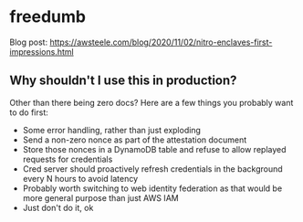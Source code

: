 # freedumb

Blog post: https://awsteele.com/blog/2020/11/02/nitro-enclaves-first-impressions.html

## Why shouldn't I use this in production?

Other than there being zero docs? Here are a few things you probably want to do first:

* Some error handling, rather than just exploding
* Send a non-zero nonce as part of the attestation document
* Store those nonces in a DynamoDB table and refuse to allow replayed requests for credentials
* Cred server should proactively refresh credentials in the background every N hours to avoid latency
* Probably worth switching to web identity federation as that would be more general purpose than just AWS IAM
* Just don't do it, ok
